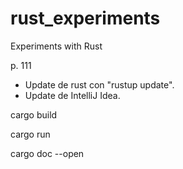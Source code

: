 # rust_experiments
Experiments with Rust

p. 111

- Update de rust con "rustup update".
- Update de IntelliJ Idea.



cargo build

cargo run

cargo doc --open


